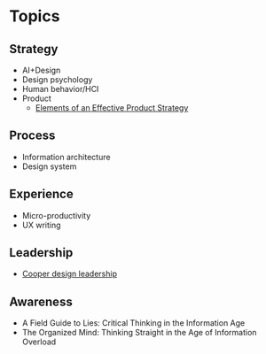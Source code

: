 # Topics

## Strategy
  - AI+Design
  - Design psychology
  - Human behavior/HCI
  - Product
    - [Elements of an Effective Product Strategy](https://www.romanpichler.com/blog/elements-definition-product-strategy/)

## Process
  - Information architecture
  - Design system

## Experience
  - Micro-productivity
  - UX writing

## Leadership
  - [Cooper design leadership](https://www.cooper.com/courses/design-leadership/)

## Awareness
  - A Field Guide to Lies: Critical Thinking in the Information Age
  - The Organized Mind: Thinking Straight in the Age of Information Overload
